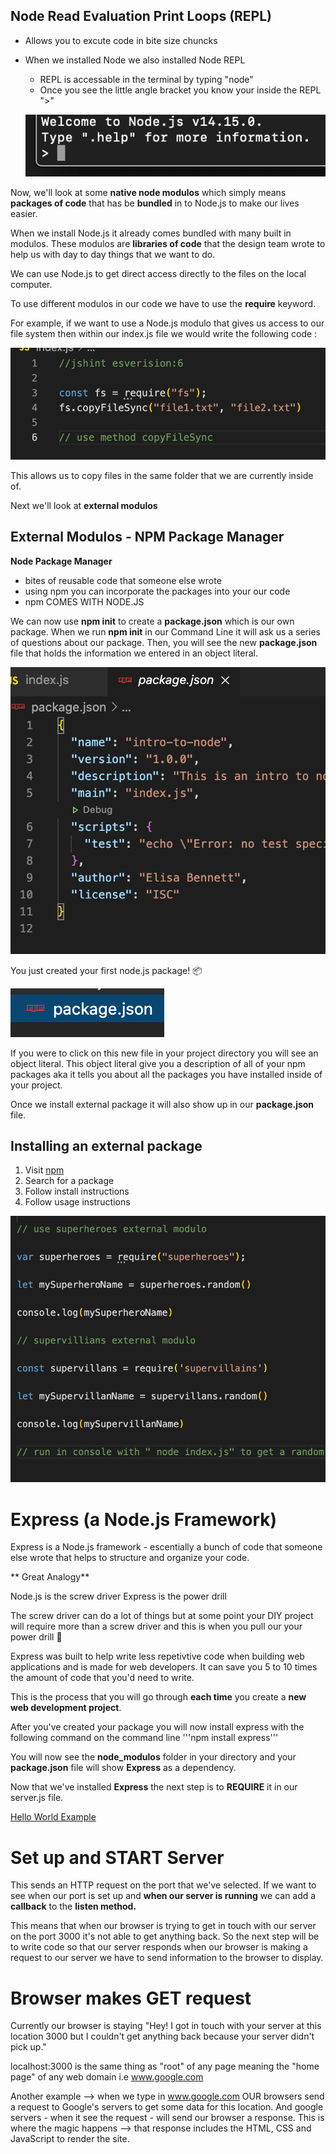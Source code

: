 ## Node Read Evaluation Print Loops (REPL)

- Allows you to excute code in bite size chuncks
- When we installed Node we also installed Node REPL

  - REPL is accessable in the terminal by typing "node"
  - Once you see the little angle bracket you know your inside the REPL ">"

  ![REPL](images/REPL-bracket.png)

Now, we'll look at some **native node modulos** which simply means **packages of code** that has be **bundled** in to Node.js to make our lives easier.

When we install Node.js it already comes bundled with many built in modulos. These modulos are **libraries of code** that the design team wrote to help us with day to day things that we want to do.

We can use Node.js to get direct access directly to the files on the local computer.

To use different modulos in our code we have to use the **require** keyword.

For example, if we want to use a Node.js modulo that gives us access to our file system then within our index.js file we would write the following code :

![A Node Modulo](images/copyFiles.png)

This allows us to copy files in the same folder that we are currently inside of.

Next we'll look at **external modulos**

## External Modulos - NPM Package Manager

**Node Package Manager**

- bites of reusable code that someone else wrote
- using npm you can incorporate the packages into your our code
- npm COMES WITH NODE.JS

We can now use **npm init** to create a **package.json** which is our own package. When we run **npm init** in our Command Line it will ask us a series of questions about our package. Then, you will see the new **package.json** file that holds the information we entered in an object literal.

![npm-init](images/npm-init-created-this.png)

You just created your first node.js package! 📦

![package-jason](images/package-jason-icon.png)

If you were to click on this new file in your project directory you will see an object literal. This object literal give you a description of all of your npm packages aka it tells you about all the packages you have installed inside of your project.

Once we install external package it will also show up in our **package.json** file.

## Installing an external package

1. Visit [npm](https://www.npmjs.com/package/superheroes)
2. Search for a package
3. Follow install instructions
4. Follow usage instructions

![VS Code Example](images/external_modulos_npm.png)

# Express (a Node.js Framework)

Express is a Node.js framework - escentially a bunch of code that someone else wrote that helps to structure and organize your code.

** Great Analogy**

Node.js is the screw driver
Express is the power drill

The screw driver can do a lot of things but at some point your DIY project will require more than a screw driver and this is when you pull our your power drill 🧰

Express was built to help write less repetivtive code when building web applications and is made for web developers. It can save you 5 to 10 times the amount of code that you'd need to write.

 <!-- Include pictures from command line in setting up package for server -->

This is the process that you will go through **each time** you create a **new web development project**.

After you've created your package you will now install express with the following command on the command line '''npm install express'''

You will now see the **node_modulos** folder in your directory and your **package.json** file will show **Express** as a dependency.

Now that we've installed **Express** the next step is to **REQUIRE** it in our server.js file.

[Hello World Example](https://expressjs.com/en/starter/hello-world.html)

# Set up and START Server

This sends an HTTP request on the port that we've selected.
If we want to see when our port is set up and **when our server is running** we can add a **callback** to the **listen method.**

<!-- insert code  and cannot get from localhost:3000 -->

This means that when our browser is trying to get in touch with our server on the port 3000 it's not able to get anything back. So the next step will be to write code so that our server responds when our browser is making a request to our server we have to send information to the browser to display.

# Browser makes GET request

Currently our browser is staying "Hey! I got in touch with your server at this location 3000 but I couldn't get anything back because your server didn't pick up."

localhost:3000 is the same thing as "root" of any page meaning the "home page" of any web domain i.e www.google.com

Another example --> when we type in www.google.com OUR browsers send a request to Google's servers to get some data for this location. And google servers - when it see the request - will send our browser a response. This is where the magic happens --> that response includes the HTML, CSS and JavaScript to render the site.

